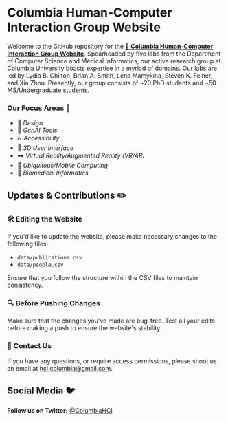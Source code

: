 # Columbia Human-Computer Interaction Group Website 

Welcome to the GitHub repository for the **[🔗 Columbia Human-Computer Interaction Group Website](columbiahci.github.io)**. Spearheaded by five labs from the Department of Computer Science and Medical Informatics, our active research group at Columbia University boasts expertise in a myriad of domains. Our labs are led by Lydia B. Chilton, Brian A. Smith, Lena Mamykina, Steven K. Feiner, and Xia Zhou. Presently, our group consists of ~20 PhD students and ~50 MS/Undergraduate students.


### Our Focus Areas 🎯
- 🎨 *Design*
- 🤖 *GenAI Tools*
- ♿ *Accessibility*
- 🌌 *3D User Interface*
- 🕶️ *Virtual Reality/Augmented Reality (VR/AR)*
- 📱 *Ubiquitous/Mobile Computing*
- 🧬 *Biomedical Informatics*




## Updates & Contributions ✏️

### 🛠 Editing the Website
If you'd like to update the website, please make necessary changes to the following files:

- `data/publications.csv`
- `data/people.csv`

Ensure that you follow the structure within the CSV files to maintain consistency.

### 🔍 Before Pushing Changes
Make sure that the changes you've made are bug-free. Test all your edits before making a push to ensure the website's stability.

### 📧 Contact Us
If you have any questions, or require access permissions, please shoot us an email at [hci.columbia@gmail.com](mailto:hci.columbia@gmail.com).

## Social Media 🐦

**Follow us on Twitter:** [@ColumbiaHCI](https://twitter.com/columbiaHCI)
